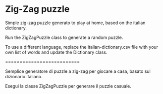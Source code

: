 # Zig-Zag puzzle

Simple zig-zag puzzle generato to play at home, based on the italian dictionary.

Run the ZigZagPuzzle class to generate a random puzzle.

To use a different language, replace the italian-dictionary.csv file with your own list of words and update the Dictionary class.

==========================

Semplice generatore di puzzle a zig-zag per giocare a casa, basato sul dizionario italiano.

Esegui la classe ZigZagPuzzle per generare il puzzle casuale.
